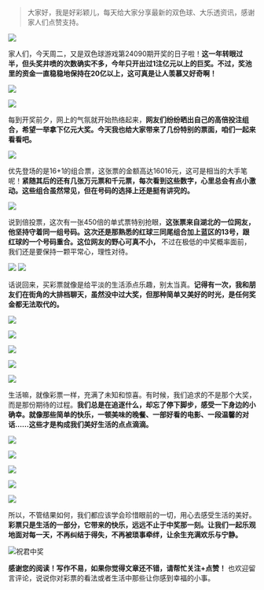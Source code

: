 > 大家好，我是好彩颖儿，每天给大家分享最新的双色球、大乐透资讯，感谢家人们点赞支持。

![](https://cdn.jsdelivr.net/gh/wangwenjie1314/PicCDN/2024-7-11/1720660897499-image.png)

家人们，今天周二，又是双色球游戏第24090期开奖的日子啦！**这一年转眼过半，但头奖井喷的次数确实不多，今年只开出过1注亿元以上的巨奖。不过，奖池里的资金一直稳稳地保持在20亿以上，这可真是让人羡慕又好奇啊！**


![](https://cdn.jsdelivr.net/gh/wangwenjie1314/PicCDN/2024-8-6/1722928706377-image.png)

![](https://cdn.jsdelivr.net/gh/wangwenjie1314/PicCDN/2024-8-6/1722928712471-image.png)


每到开奖前夕，网上的气氛就开始热络起来，**网友们纷纷晒出自己的高倍投注组合，希望一举拿下亿元大奖。今天我也给大家带来了几份特别的票面，咱们一起来看看吧。**


![](https://cdn.jsdelivr.net/gh/wangwenjie1314/PicCDN/2024-8-6/1722928718291-image.png)


优先登场的是16+1的组合票，这张票的金额高达16016元，这可是相当的大手笔呢！**紧随其后的还有几张万元票和千元票，每次看到这些数字，心里总会有点小激动。这些组合虽然常见，但在号码的选择上还是挺有讲究的。**

![](https://cdn.jsdelivr.net/gh/wangwenjie1314/PicCDN/2024-8-6/1722928830552-image.png)


说到倍投票，这次有一张450倍的单式票特别抢眼，**这张票来自湖北的一位网友，他坚持守着同一组号码。这次还是那熟悉的红球三同尾组合加上蓝区的13号，跟红球的一个号码重合。这位网友的野心可真不小，** 不过在极低的中奖概率面前，我们还是要保持一颗平常心，理性对待。

![](https://cdn.jsdelivr.net/gh/wangwenjie1314/PicCDN/2024-8-6/1722928733297-image.png)
![](https://cdn.jsdelivr.net/gh/wangwenjie1314/PicCDN/2024-8-6/1722928726686-image.png)

话说回来，买彩票就像是给平淡的生活添点乐趣，别太当真。**记得有一次，我和朋友们在街角的大排档聊天，虽然没中过大奖，但那种简单又美好的时光，是任何奖金都无法取代的。**


![](https://cdn.jsdelivr.net/gh/wangwenjie1314/PicCDN/2024-8-6/1722928903287-image.png)

![](https://cdn.jsdelivr.net/gh/wangwenjie1314/PicCDN/2024-8-6/1722928912581-image.png)


![](https://cdn.jsdelivr.net/gh/wangwenjie1314/PicCDN/2024-8-6/1722929044185-image.png)

![](https://cdn.jsdelivr.net/gh/wangwenjie1314/PicCDN/2024-8-6/1722929007564-image.png)

![](https://cdn.jsdelivr.net/gh/wangwenjie1314/PicCDN/2024-8-6/1722928996656-image.png)

生活嘛，就像彩票一样，充满了未知和惊喜。有时候，我们追求的不是那个大奖，而是那份期待的过程。**我们总是在追逐什么，却忘了停下脚步，感受一下身边的小确幸。就像那些简单的快乐，一顿美味的晚餐、一部好看的电影、一段温馨的对话……这些才是构成我们美好生活的点点滴滴。**

![](https://cdn.jsdelivr.net/gh/wangwenjie1314/PicCDN/2024-8-6/1722928922391-image.png)


![](https://cdn.jsdelivr.net/gh/wangwenjie1314/PicCDN/2024-8-6/1722928978922-image.png)

![](https://cdn.jsdelivr.net/gh/wangwenjie1314/PicCDN/2024-8-6/1722929053565-image.png)


![](https://cdn.jsdelivr.net/gh/wangwenjie1314/PicCDN/2024-8-6/1722929064681-image.png)

![](https://cdn.jsdelivr.net/gh/wangwenjie1314/PicCDN/2024-8-6/1722929076966-image.png)

所以，不管结果如何，我们都应该学会珍惜眼前的一切，用心去感受生活的美好。**彩票只是生活的一部分，它带来的快乐，远远不止于中奖那一刻。让我们一起乐观地面对每一天，不再纠结于得失，不再被琐事牵绊，让余生充满欢乐与宁静。**


![祝君中奖](https://cdn.jsdelivr.net/gh/wangwenjie1314/PicCDN/2024-8-6/1722929150016-image.png)


**感谢您的阅读！写作不易，如果你觉得文章还不错，请帮忙关注+点赞！** 也欢迎留言评论，说说你对彩票的看法或者生活中那些让你感到幸福的小事。